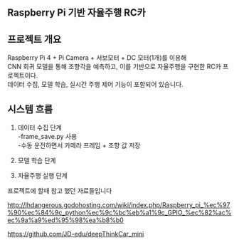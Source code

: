 ## Raspberry Pi 기반 자율주행 RC카 ##

## 프로젝트 개요 ## 

Raspberry Pi 4 + Pi Camera + 서보모터 + DC 모터(1개)를 이용해  
CNN 회귀 모델을 통해 조향각을 예측하고, 이를 기반으로 자율주행을 구현한 RC카 프로젝트이다.  
데이터 수집, 모델 학습, 실시간 주행 제어 기능이 포함되어 있습니다.


## 시스템 흐름 ##

1. 데이터 수집 단계  
-frame_save.py 사용  
-수동 운전하면서 카메라 프레임 + 조향 값 저장  

2. 모델 학습 단계  


3. 자율주행 실행 단계 












프로젝트에 할때 참고 했던 자료들입니다 

http://lhdangerous.godohosting.com/wiki/index.php/Raspberry_pi_%ec%97%90%ec%84%9c_python%ec%9c%bc%eb%a1%9c_GPIO_%ec%82%ac%ec%9a%a9%ed%95%98%ea%b8%b0

https://github.com/JD-edu/deepThinkCar_mini






